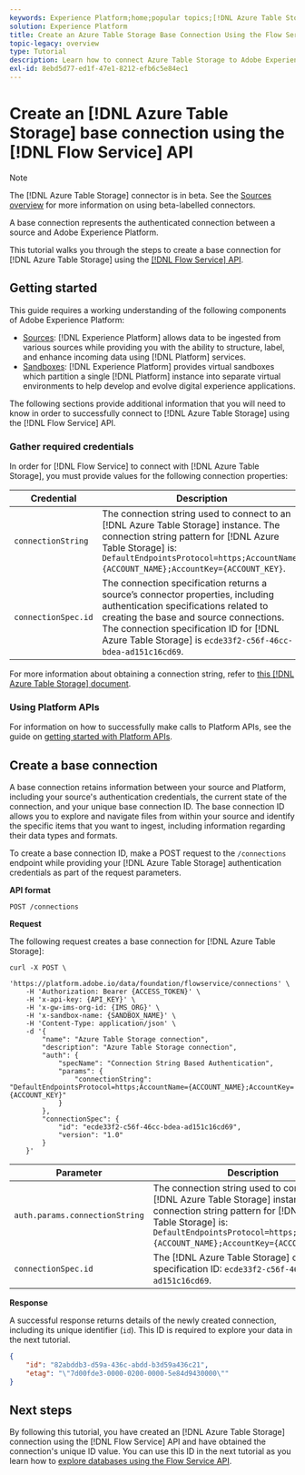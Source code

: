 ```yaml
---
keywords: Experience Platform;home;popular topics;[!DNL Azure Table Storage];[!DNL Azure Table Storage];Azure table storage
solution: Experience Platform
title: Create an Azure Table Storage Base Connection Using the Flow Service API
topic-legacy: overview
type: Tutorial
description: Learn how to connect Azure Table Storage to Adobe Experience Platform using the Flow Service API.
exl-id: 8ebd5d77-ed1f-47e1-8212-efb6c5e84ec1
---
```

# Create an [!DNL Azure Table Storage] base connection using the [!DNL Flow Service] API

>[!NOTE]
>
>The [!DNL Azure Table Storage] connector is in beta. See the [Sources overview](../../../../home.md#terms-and-conditions) for more information on using beta-labelled connectors.

A base connection represents the authenticated connection between a source and Adobe Experience Platform.

This tutorial walks you through the steps to create a base connection for [!DNL Azure Table Storage] using the [[!DNL Flow Service] API](https://www.adobe.io/experience-platform-apis/references/flow-service/).

## Getting started

This guide requires a working understanding of the following components of Adobe Experience Platform:

* [Sources](../../../../home.md): [!DNL Experience Platform] allows data to be ingested from various sources while providing you with the ability to structure, label, and enhance incoming data using [!DNL Platform] services.
* [Sandboxes](../../../../../sandboxes/home.md): [!DNL Experience Platform] provides virtual sandboxes which partition a single [!DNL Platform] instance into separate virtual environments to help develop and evolve digital experience applications.

The following sections provide additional information that you will need to know in order to successfully connect to [!DNL Azure Table Storage] using the [!DNL Flow Service] API.

### Gather required credentials

In order for [!DNL Flow Service] to connect with [!DNL Azure Table Storage], you must provide values for the following connection properties:

| Credential | Description |
| ---------- | ----------- |
| `connectionString` | The connection string used to connect to an [!DNL Azure Table Storage] instance. The connection string pattern for [!DNL Azure Table Storage] is: `DefaultEndpointsProtocol=https;AccountName={ACCOUNT_NAME};AccountKey={ACCOUNT_KEY}`. |
| `connectionSpec.id` | The connection specification returns a source’s connector properties, including authentication specifications related to creating the base and source connections. The connection specification ID for [!DNL Azure Table Storage] is `ecde33f2-c56f-46cc-bdea-ad151c16cd69`. |

For more information about obtaining a connection string, refer to [this [!DNL Azure Table Storage] document](https://docs.microsoft.com/en-us/azure/storage/common/storage-introduction).

### Using Platform APIs

For information on how to successfully make calls to Platform APIs, see the guide on [getting started with Platform APIs](../../../../../landing/api-guide.md).

## Create a base connection

A base connection retains information between your source and Platform, including your source's authentication credentials, the current state of the connection, and your unique base connection ID. The base connection ID allows you to explore and navigate files from within your source and identify the specific items that you want to ingest, including information regarding their data types and formats.

To create a base connection ID, make a POST request to the `/connections` endpoint while providing your [!DNL Azure Table Storage] authentication credentials as part of the request parameters.

**API format**

```http
POST /connections
```

**Request**

The following request creates a base connection for [!DNL Azure Table Storage]:

```shell
curl -X POST \
    'https://platform.adobe.io/data/foundation/flowservice/connections' \
    -H 'Authorization: Bearer {ACCESS_TOKEN}' \
    -H 'x-api-key: {API_KEY}' \
    -H 'x-gw-ims-org-id: {IMS_ORG}' \
    -H 'x-sandbox-name: {SANDBOX_NAME}' \
    -H 'Content-Type: application/json' \
    -d '{
        "name": "Azure Table Storage connection",
        "description": "Azure Table Storage connection",
        "auth": {
            "specName": "Connection String Based Authentication",
            "params": {
                "connectionString": "DefaultEndpointsProtocol=https;AccountName={ACCOUNT_NAME};AccountKey={ACCOUNT_KEY}"
            }
        },
        "connectionSpec": {
            "id": "ecde33f2-c56f-46cc-bdea-ad151c16cd69",
            "version": "1.0"
        }
    }'
```

| Parameter | Description |
| --------- | ----------- |
| `auth.params.connectionString` | The connection string used to connect to an [!DNL Azure Table Storage] instance. The connection string pattern for [!DNL Azure Table Storage] is: `DefaultEndpointsProtocol=https;AccountName={ACCOUNT_NAME};AccountKey={ACCOUNT_KEY}`. |
| `connectionSpec.id` | The [!DNL Azure Table Storage] connection specification ID: `ecde33f2-c56f-46cc-bdea-ad151c16cd69`. |

**Response**

A successful response returns details of the newly created connection, including its unique identifier (`id`). This ID is required to explore your data in the next tutorial.

```json
{
    "id": "82abddb3-d59a-436c-abdd-b3d59a436c21",
    "etag": "\"7d00fde3-0000-0200-0000-5e84d9430000\""
}
```

## Next steps

By following this tutorial, you have created an [!DNL Azure Table Storage] connection using the [!DNL Flow Service] API and have obtained the connection's unique ID value. You can use this ID in the next tutorial as you learn how to [explore databases using the Flow Service API](../../explore/database-nosql.md).
